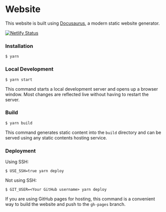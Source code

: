 # Website

This website is built using [Docusaurus](https://docusaurus.io/), a modern static website generator.


[![Netlify Status](https://api.netlify.com/api/v1/badges/d49f6c03-36b2-4f16-b8f0-63b9a33934f8/deploy-status)](https://app.netlify.com/sites/chen-cms/deploys)

### Installation

```
$ yarn
```

### Local Development

```
$ yarn start
```

This command starts a local development server and opens up a browser window. Most changes are reflected live without having to restart the server.

### Build

```
$ yarn build
```

This command generates static content into the `build` directory and can be served using any static contents hosting service.

### Deployment

Using SSH:

```
$ USE_SSH=true yarn deploy
```

Not using SSH:

```
$ GIT_USER=<Your GitHub username> yarn deploy
```

If you are using GitHub pages for hosting, this command is a convenient way to build the website and push to the `gh-pages` branch.
